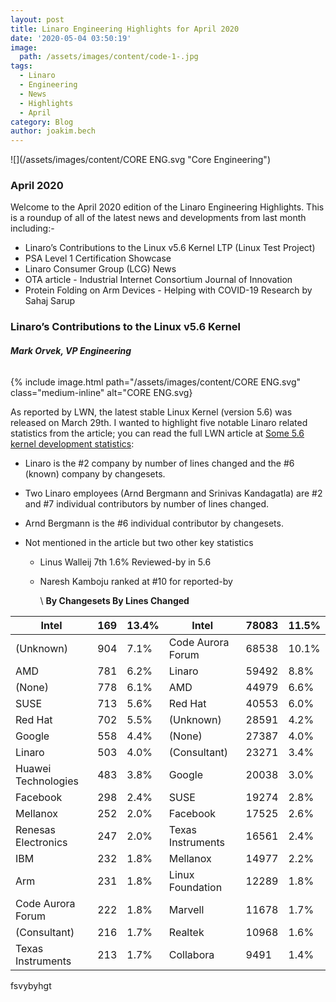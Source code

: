 ```yaml
---
layout: post
title: Linaro Engineering Highlights for April 2020
date: '2020-05-04 03:50:19'
image:
  path: /assets/images/content/code-1-.jpg
tags:
  - Linaro
  - Engineering
  - News
  - Highlights
  - April
category: Blog
author: joakim.bech
---
```

![](/assets/images/content/CORE ENG.svg "Core Engineering")

### **April 2020**

Welcome to the April 2020 edition of the Linaro Engineering Highlights. This is a roundup of all of the latest news and developments from last month including:- 

* Linaro’s Contributions to the Linux v5.6 Kernel LTP (Linux Test Project) 
* PSA Level 1 Certification Showcase
* Linaro Consumer Group (LCG) News
* OTA article - Industrial Internet Consortium Journal of Innovation
* Protein Folding on Arm Devices - Helping with COVID-19 Research by Sahaj Sarup

### Linaro’s Contributions to the Linux v5.6 Kernel

###### **Mark Orvek, VP Engineering**

{% include image.html path="/assets/images/content/CORE ENG.svg" class="medium-inline" alt="CORE ENG.svg}

As reported by LWN, the latest stable Linux Kernel (version 5.6) was released on March 29th. I wanted to highlight five notable Linaro related statistics from the article; you can read the full LWN article at [Some 5.6 kernel development statistics](https://www.google.com/url?q=https://lwn.net/Articles/816162/&sa=D&ust=1588606655099000):

* Linaro is the #2 company by number of lines changed and the #6 (known) company by changesets. 
* Two Linaro employees (Arnd Bergmann and Srinivas Kandagatla) are #2 and #7 individual contributors by number of lines changed.
* Arnd Bergmann is the #6 individual contributor by changesets.
* Not mentioned in the article but two other key statistics  

  * Linus Walleij 7th 1.6% Reviewed-by in 5.6 
  * Naresh Kamboju ranked at #10 for reported-by

    \    **By Changesets                 By Lines Changed**

| Intel               | 169 | 13.4% | Intel             | 78083 | 11.5% |
| ------------------- | --- | ----- | ----------------- | ----- | ----- |
| (Unknown)           | 904 | 7.1%  | Code Aurora Forum | 68538 | 10.1% |
| AMD                 | 781 | 6.2%  | Linaro            | 59492 | 8.8%  |
| (None)              | 778 | 6.1%  | AMD               | 44979 | 6.6%  |
| SUSE                | 713 | 5.6%  | Red Hat           | 40553 | 6.0%  |
| Red Hat             | 702 | 5.5%  | (Unknown)         | 28591 | 4.2%  |
| Google              | 558 | 4.4%  | (None)            | 27387 | 4.0%  |
| Linaro              | 503 | 4.0%  | (Consultant)      | 23271 | 3.4%  |
| Huawei Technologies | 483 | 3.8%  | Google            | 20038 | 3.0%  |
| Facebook            | 298 | 2.4%  | SUSE              | 19274 | 2.8%  |
| Mellanox            | 252 | 2.0%  | Facebook          | 17525 | 2.6%  |
| Renesas Electronics | 247 | 2.0%  | Texas Instruments | 16561 | 2.4%  |
| IBM                 | 232 | 1.8%  | Mellanox          | 14977 | 2.2%  |
| Arm                 | 231 | 1.8%  | Linux Foundation  | 12289 | 1.8%  |
| Code Aurora Forum   | 222 | 1.8%  | Marvell           | 11678 | 1.7%  |
| (Consultant)        | 216 | 1.7%  | Realtek           | 10968 | 1.6%  |
| Texas Instruments   | 213 | 1.7%  | Collabora         | 9491  | 1.4%  |



fsvybyhgt